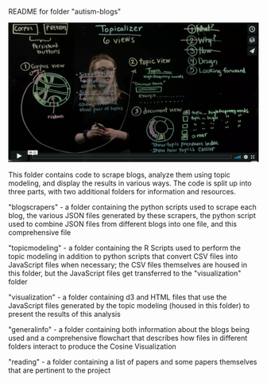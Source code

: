 README for folder "autism-blogs"

   [![Topicalizer Summary](http://github.com/ericpsb/Research/raw/RachelTopicalizer/autism-blogs/readme_image.jpg)](https://vimeo.com/265639512)


This folder contains code to scrape blogs, analyze
them using topic modeling, and display the results in
various ways. The code is split up into three parts, with
two additional folders for information and resources.

"blogscrapers" - a folder containing the python scripts
used to scrape each blog, the various JSON files generated
by these scrapers, the python script used to combine
JSON files from different blogs into one file, and this
comprehensive file

"topicmodeling" - a folder containing the R Scripts used to
perform the topic modeling in addition to python scripts
that convert CSV files into JavaScript files when necessary;
the CSV files themselves are housed in this folder, but the
JavaScript files get transferred to the "visualization"
folder

"visualization" - a folder containing d3 and HTML files that
use the JavaScript files generated by the topic modeling
(housed in this folder) to present the results of this
analysis

"generalinfo" - a folder containing both information about
the blogs being used and a comprehensive flowchart that
describes how files in different folders interact to
produce the Cosine Visualization

"reading" - a folder containing a list of papers and some
papers themselves that are pertinent to the project